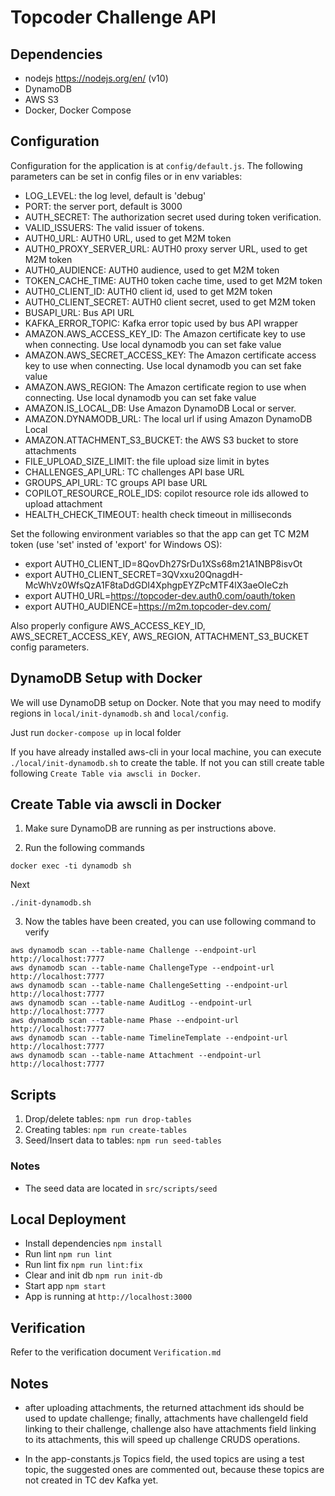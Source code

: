 # Topcoder Challenge API

## Dependencies

- nodejs https://nodejs.org/en/ (v10)
- DynamoDB
- AWS S3
- Docker, Docker Compose

## Configuration

Configuration for the application is at `config/default.js`.
The following parameters can be set in config files or in env variables:

- LOG_LEVEL: the log level, default is 'debug'
- PORT: the server port, default is 3000
- AUTH_SECRET: The authorization secret used during token verification.
- VALID_ISSUERS: The valid issuer of tokens.
- AUTH0_URL: AUTH0 URL, used to get M2M token
- AUTH0_PROXY_SERVER_URL: AUTH0 proxy server URL, used to get M2M token
- AUTH0_AUDIENCE: AUTH0 audience, used to get M2M token
- TOKEN_CACHE_TIME: AUTH0 token cache time, used to get M2M token
- AUTH0_CLIENT_ID: AUTH0 client id, used to get M2M token
- AUTH0_CLIENT_SECRET: AUTH0 client secret, used to get M2M token
- BUSAPI_URL: Bus API URL
- KAFKA_ERROR_TOPIC: Kafka error topic used by bus API wrapper
- AMAZON.AWS_ACCESS_KEY_ID: The Amazon certificate key to use when connecting. Use local dynamodb you can set fake value
- AMAZON.AWS_SECRET_ACCESS_KEY: The Amazon certificate access key to use when connecting. Use local dynamodb you can set fake value
- AMAZON.AWS_REGION: The Amazon certificate region to use when connecting. Use local dynamodb you can set fake value
- AMAZON.IS_LOCAL_DB: Use Amazon DynamoDB Local or server.
- AMAZON.DYNAMODB_URL: The local url if using Amazon DynamoDB Local
- AMAZON.ATTACHMENT_S3_BUCKET: the AWS S3 bucket to store attachments
- FILE_UPLOAD_SIZE_LIMIT: the file upload size limit in bytes
- CHALLENGES_API_URL: TC challenges API base URL
- GROUPS_API_URL: TC groups API base URL
- COPILOT_RESOURCE_ROLE_IDS: copilot resource role ids allowed to upload attachment
- HEALTH_CHECK_TIMEOUT: health check timeout in milliseconds


Set the following environment variables so that the app can get TC M2M token (use 'set' insted of 'export' for Windows OS):

- export AUTH0_CLIENT_ID=8QovDh27SrDu1XSs68m21A1NBP8isvOt
- export AUTH0_CLIENT_SECRET=3QVxxu20QnagdH-McWhVz0WfsQzA1F8taDdGDI4XphgpEYZPcMTF4lX3aeOIeCzh
- export AUTH0_URL=https://topcoder-dev.auth0.com/oauth/token
- export AUTH0_AUDIENCE=https://m2m.topcoder-dev.com/


Also properly configure AWS_ACCESS_KEY_ID, AWS_SECRET_ACCESS_KEY, AWS_REGION, ATTACHMENT_S3_BUCKET config parameters.


## DynamoDB Setup with Docker
We will use DynamoDB setup on Docker.
Note that you may need to modify regions in `local/init-dynamodb.sh` and `local/config`.

Just run `docker-compose up` in local folder

If you have already installed aws-cli in your local machine, you can execute `./local/init-dynamodb.sh` to
create the table. If not you can still create table following `Create Table via awscli in Docker`.

## Create Table via awscli in Docker
1. Make sure DynamoDB are running as per instructions above.

2. Run the following commands
```
docker exec -ti dynamodb sh
```
Next
```
./init-dynamodb.sh
```

3. Now the tables have been created, you can use following command to verify
```
aws dynamodb scan --table-name Challenge --endpoint-url http://localhost:7777
aws dynamodb scan --table-name ChallengeType --endpoint-url http://localhost:7777
aws dynamodb scan --table-name ChallengeSetting --endpoint-url http://localhost:7777
aws dynamodb scan --table-name AuditLog --endpoint-url http://localhost:7777
aws dynamodb scan --table-name Phase --endpoint-url http://localhost:7777
aws dynamodb scan --table-name TimelineTemplate --endpoint-url http://localhost:7777
aws dynamodb scan --table-name Attachment --endpoint-url http://localhost:7777
```

## Scripts
1. Drop/delete tables: `npm run drop-tables`
2. Creating tables: `npm run create-tables`
3. Seed/Insert data to tables: `npm run seed-tables`

### Notes
- The seed data are located in `src/scripts/seed`

## Local Deployment

- Install dependencies `npm install`
- Run lint `npm run lint`
- Run lint fix `npm run lint:fix`
- Clear and init db `npm run init-db`
- Start app `npm start`
- App is running at `http://localhost:3000`

## Verification
Refer to the verification document `Verification.md`

## Notes

- after uploading attachments, the returned attachment ids should be used to update challenge;
  finally, attachments have challengeId field linking to their challenge,
  challenge also have attachments field linking to its attachments,
  this will speed up challenge CRUDS operations.

- In the app-constants.js Topics field, the used topics are using a test topic,
  the suggested ones are commented out, because these topics are not created in TC dev Kafka yet.

